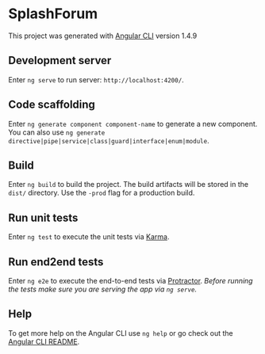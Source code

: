 # SplashForum

This project was generated with [Angular CLI](https://github.com/angular/angular-cli) version 1.4.9

## Development server
Enter `ng serve` to run server: `http://localhost:4200/`.

## Code scaffolding
Enter `ng generate component component-name` to generate a new component. You can also use `ng generate directive|pipe|service|class|guard|interface|enum|module`.

## Build
Enter `ng build` to build the project. The build artifacts will be stored in the `dist/` directory. Use the `-prod` flag for a production build.

## Run unit tests
Enter `ng test` to execute the unit tests via [Karma](https://karma-runner.github.io).

## Run end2end tests
Enter `ng e2e` to execute the end-to-end tests via [Protractor](http://www.protractortest.org/).
<i>Before running the tests make sure you are serving the app via `ng serve`.</i>

## Help
To get more help on the Angular CLI use `ng help` or go check out the [Angular CLI README](https://github.com/angular/angular-cli/blob/master/README.md).
